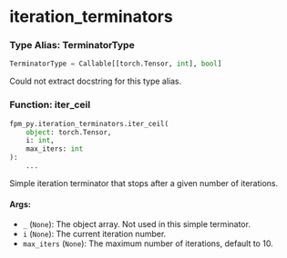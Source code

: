 # iteration_terminators

### Type Alias: TerminatorType

```python
TerminatorType = Callable[[torch.Tensor, int], bool]
```

Could not extract docstring for this type alias.

### Function: iter_ceil

```python
fpm_py.iteration_terminators.iter_ceil(
    object: torch.Tensor,
    i: int,
    max_iters: int
):
    ...
```

Simple iteration terminator that stops after a given number of iterations.
#### Args:
- `_` (`None`): The object array. Not used in this simple terminator.
- `i` (`None`): The current iteration number.
- `max_iters` (`None`): The maximum number of iterations, default to 10.


